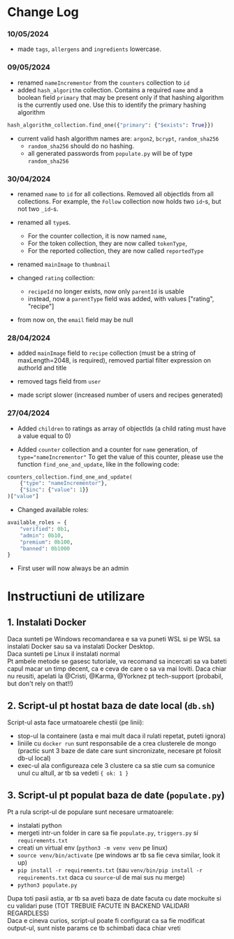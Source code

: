 # Change Log

### 10/05/2024

* made `tags`, `allergens` and `ingredients` lowercase.

### 09/05/2024

* renamed `nameIncrementor` from the `counters` collection to `id`
* added `hash_algorithm` collection. Contains a required `name` and a boolean field `primary` that may be present
only if that hashing algorithm is the currently used one. Use this to identify the primary hashing algorithm
```python
hash_algorithm_collection.find_one({"primary": {"$exists": True}})
```
* current valid hash algorithm names are: `argon2`, `bcrypt`, `random_sha256`
  * `random_sha256` should do no hashing.
  * all generated passwords from `populate.py` will be of type `random_sha256`

### 30/04/2024

* renamed `name` to `id` for all collections. Removed all objectIds from all collections. For example, the `Follow` collection now holds two `id`-s, 
but not two `_id`-s. 

* renamed all `type`s. 
  * For the counter collection, it is now named `name`, 
  * For the token collection, they are now called `tokenType`,
  * For the reported collection, they are now called `reportedType`

* renamed `mainImage` to `thumbnail`

* changed `rating` collection:
  * `recipeId` no longer exists, now only `parentId` is usable
  * instead, now a `parentType` field was added, with values ["rating", "recipe"]

* from now on, the `email` field may be null

### 28/04/2024

* added `mainImage` field to `recipe` collection (must be a string of maxLength=2048, is required), removed partial filter expression on authorId and title

* removed tags field from `user`

* made script slower (increased number of users and recipes generated)

### 27/04/2024

* Added `children` to ratings as array of objectIds (a child rating must have a value equal to 0)

* Added `counter` collection and a counter for `name` generation, of `type="nameIncrementor"`
To get the value of this counter, please use the function `find_one_and_update`, like in the following code:

```python
counters_collection.find_one_and_update(
    {"type": "nameIncrementor"},
    {"$inc": {"value": 1}}
)["value"]
```

* Changed available roles: 
```python
available_roles = {
    "verified": 0b1,
    "admin": 0b10,
    "premium": 0b100,
    "banned": 0b1000
}
```

* First user will now always be an admin

# Instructiuni de utilizare

## 1. Instalati Docker
Daca sunteti pe Windows recomandarea e sa va puneti WSL si pe WSL sa instalati Docker sau sa 
va instalati Docker Desktop. <br>
Daca sunteti pe Linux il instalati normal <br>
Pt ambele metode se gasesc tutoriale, va recomand sa incercati sa va bateti capul macar un timp decent, ca e ceva de care o sa va mai loviti. Daca chiar nu reusiti, apelati la @Cristi, @Karma, @Yorknez pt tech-support (probabil, but don't rely on that!!)

## 2. Script-ul pt hostat baza de date local (`db.sh`)
Script-ul asta face urmatoarele chestii (pe linii):
- stop-ul la containere (asta e mai mult daca il rulati repetat, puteti ignora)
- liniile cu `docker run` sunt responsabile de a crea clusterele de mongo (practic sunt 3 baze de date care sunt sincronizate, necesare pt folosit db-ul local)
- exec-ul ala configureaza cele 3 clustere ca sa stie cum sa comunice unul cu altull, ar tb sa vedeti `{ ok: 1 }`

## 3. Script-ul pt populat baza de date (`populate.py`)
Pt a rula script-ul de populare sunt necesare urmatoarele:
- instalati python
- mergeti intr-un folder in care sa fie `populate.py`, `triggers.py` si `requirements.txt`
- creati un virtual env (`python3 -m venv venv` pe linux)
- `source venv/bin/activate` (pe windows ar tb sa fie ceva similar, look it up)
- `pip install -r requirements.txt` (sau `venv/bin/pip install -r requirements.txt` daca cu `source`-ul de mai sus nu merge)
- `python3 populate.py`

Dupa toti pasii astia, ar tb sa aveti baza de date facuta cu date mockuite si cu validari puse (TOT TREBUIE FACUTE IN BACKEND VALIDARI REGARDLESS) <br>
Daca e cineva curios, script-ul poate fi configurat ca sa fie modificat output-ul, sunt niste params ce tb schimbati daca chiar vreti

